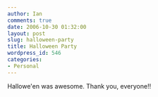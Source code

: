 ```yaml
---
author: Ian
comments: true
date: 2006-10-30 01:32:00
layout: post
slug: halloween-party
title: Halloween Party
wordpress_id: 546
categories:
- Personal
---
```


Hallowe'en was awesome.  Thank you, everyone!!
